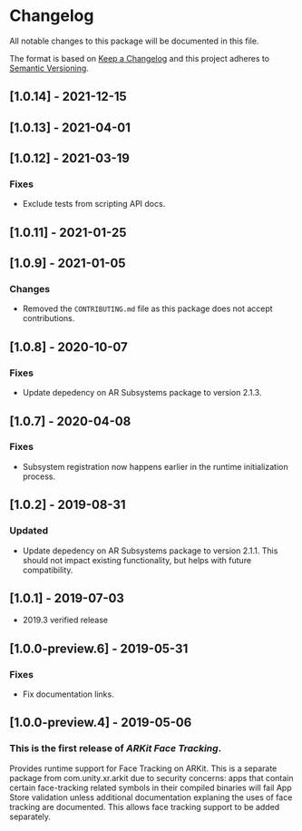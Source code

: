 # Changelog

All notable changes to this package will be documented in this file.

The format is based on [Keep a Changelog](http://keepachangelog.com/en/1.0.0/)
and this project adheres to [Semantic Versioning](http://semver.org/spec/v2.0.0.html).

## [1.0.14] - 2021-12-15

## [1.0.13] - 2021-04-01

## [1.0.12] - 2021-03-19

### Fixes

- Exclude tests from scripting API docs.

## [1.0.11] - 2021-01-25

## [1.0.9] - 2021-01-05

### Changes

- Removed the `CONTRIBUTING.md` file as this package does not accept contributions.

## [1.0.8] - 2020-10-07
### Fixes
- Update depedency on AR Subsystems package to version 2.1.3.

## [1.0.7] - 2020-04-08
### Fixes
- Subsystem registration now happens earlier in the runtime initialization process.

## [1.0.2] - 2019-08-31
### Updated
- Update depedency on AR Subsystems package to version 2.1.1. This should not impact existing functionality, but helps with future compatibility.

## [1.0.1] - 2019-07-03
- 2019.3 verified release

## [1.0.0-preview.6] - 2019-05-31
### Fixes
- Fix documentation links.

## [1.0.0-preview.4] - 2019-05-06

### This is the first release of *ARKit Face Tracking*.

Provides runtime support for Face Tracking on ARKit. This is a separate package from com.unity.xr.arkit due to security concerns: apps that contain certain face-tracking related symbols in their compiled binaries will fail App Store validation unless additional documentation explaning the uses of face tracking are documented. This allows face tracking support to be added separately.
